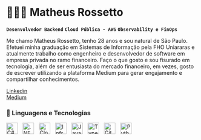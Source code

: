 # 👩🏻‍💻 Matheus Rossetto

**`Desenvolvedor Backend`**
**`Cloud Pública - AWS`**
**`Observability e FinOps`**

Me chamo Matheus Rossetto, tenho 28 anos e sou natural de São Paulo. Efetuei minha graduação em Sistemas de Informação pela FHO Uniararas e atualmente trabalho como engenheiro e desenvolvedor de software em empresa privada no ramo financeiro. Faço o que gosto e sou fisurado em tecnologia, além de ser entusiasta do mercado financeiro, em vezes, gosto de escrever utilizando a plataforma Medium para gerar engajamento e compartilhar conhecimentos.

[Linkedin](https://www.linkedin.com/in/matheusrossetto14/)\
[Medium](https://medium.com/@MatheusRossetto-eng)

### 🤖 Linguagens e Tecnologias

<img 
    align="left" 
    alt="C#" 
    title="C#" 
    width="30px" 
    style="padding-right: 10px;" 
    src="https://cdn.jsdelivr.net/gh/devicons/devicon/icons/csharp/csharp-original.svg" 
/>
<img 
    align="left" 
    alt=".NET" 
    title=".NET" 
    width="30px" 
    style="padding-right: 10px;" 
    src="https://cdn.jsdelivr.net/gh/devicons/devicon/icons/dot-net/dot-net-original.svg" 
/>
<img
    align="left"
    alt="Cloud"
    title="Cloud"
    width="30px"
    style="padding-right: 10px;"
    src="https://cdn-icons-png.flaticon.com/512/414/414927.png"
/>
<img 
    align="left" 
    alt="Infraestrutura" 
    title="Infraestrutura" 
    width="30px" 
    style="padding-right: 10px;" 
    src="https://cdn.jsdelivr.net/gh/devicons/devicon/icons/linux/linux-original.svg" 
/>

<img 
    align="left" 
    alt="JavaScript" 
    title="JavaScript"
    width="30px" 
    style="padding-right: 10px;" 
    src="https://cdn.jsdelivr.net/gh/devicons/devicon@latest/icons/javascript/javascript-original.svg" 
/>
<img 
    align="left" 
    alt="TypeScript"
    title="TypeScript" 
    width="30px" 
    style="padding-right: 10px;" 
    src="https://cdn.jsdelivr.net/gh/devicons/devicon@latest/icons/typescript/typescript-original.svg" 
/>
<img 
    align="left" 
    alt="Git" 
    title="Git"
    width="30px" 
    style="padding-right: 10px;" 
    src="https://cdn.jsdelivr.net/gh/devicons/devicon@latest/icons/git/git-original.svg" 
/>
<img 
    align="left" 
    alt="Python" 
    title="Python"
    width="30px" 
    style="padding-right: 10px;" 
    src="https://cdn.jsdelivr.net/gh/devicons/devicon@latest/icons/python/python-original.svg" 
/>
